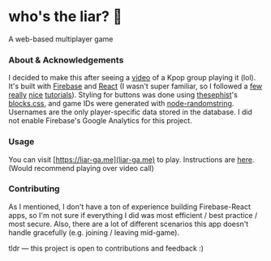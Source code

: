 # who's the liar? 🤥
A web-based multiplayer game

### About & Acknowledgements
I decided to make this after seeing a [video](https://www.youtube.com/watch?v=5MS3iaNmKQE) of a Kpop group playing it (lol). It's built with [Firebase](https://firebase.google.com/docs) and [React](https://create-react-app.dev) (I wasn't super familiar, so I followed a [few](https://css-tricks.com/intro-firebase-react/) [really](https://www.developintelligence.com/blog/2017/04/building-a-realtime-chess-game-with-react-and-firebase/) [nice](https://medium.com/@hasangi/writing-deleting-and-updating-data-in-firebase-realtime-database-with-javascript-f26113ec8c93) [tutorials](https://css-tricks.com/building-a-real-time-chat-app-with-react-and-firebase/)). Styling for buttons was done using [thesephist](https://github.com/thesephist)'s [blocks.css](https://github.com/thesephist/blocks.css), and game IDs were generated with [node-randomstring](https://www.npmjs.com/package/randomstring). Usernames are the only player-specific data stored in the database. I did not enable Firebase's Google Analytics for this project.

### Usage
You can visit [https://liar-ga.me](liar-ga.me) to play. Instructions are [here](https://liar-ga.me/instructions). (Would recommend playing over video call)

### Contributing
As I mentioned, I don't have a ton of experience building Firebase-React apps, so I'm not sure if everything I did was most efficient / best practice / most secure. Also, there are a lot of different scenarios this app doesn't handle gracefully (e.g. joining / leaving mid-game).

tldr &#8212; this project is open to contributions and feedback :)
